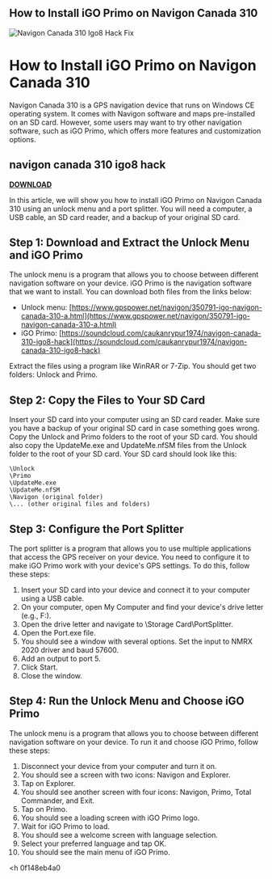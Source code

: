 ## How to Install iGO Primo on Navigon Canada 310

 
![Navigon Canada 310 Igo8 Hack Fix](https://encrypted-tbn3.gstatic.com/images?q=tbn:ANd9GcRq6FlIsfKPNYscoYQ4xN4tyvu5-xVowJRlTa83HeToSZcwSR6w7DhmE_0)

 
# How to Install iGO Primo on Navigon Canada 310
 
Navigon Canada 310 is a GPS navigation device that runs on Windows CE operating system. It comes with Navigon software and maps pre-installed on an SD card. However, some users may want to try other navigation software, such as iGO Primo, which offers more features and customization options.
 
## navigon canada 310 igo8 hack


[**DOWNLOAD**](https://www.google.com/url?q=https%3A%2F%2Fssurll.com%2F2tKGbD&sa=D&sntz=1&usg=AOvVaw3GIg2EpbwujfjXnsi51JVc)

 
In this article, we will show you how to install iGO Primo on Navigon Canada 310 using an unlock menu and a port splitter. You will need a computer, a USB cable, an SD card reader, and a backup of your original SD card.
 
## Step 1: Download and Extract the Unlock Menu and iGO Primo
 
The unlock menu is a program that allows you to choose between different navigation software on your device. iGO Primo is the navigation software that we want to install. You can download both files from the links below:
 
- Unlock menu: [https://www.gpspower.net/navigon/350791-igo-navigon-canada-310-a.html](https://www.gpspower.net/navigon/350791-igo-navigon-canada-310-a.html)
- iGO Primo: [https://soundcloud.com/caukanrypur1974/navigon-canada-310-igo8-hack](https://soundcloud.com/caukanrypur1974/navigon-canada-310-igo8-hack)

Extract the files using a program like WinRAR or 7-Zip. You should get two folders: Unlock and Primo.
 
## Step 2: Copy the Files to Your SD Card
 
Insert your SD card into your computer using an SD card reader. Make sure you have a backup of your original SD card in case something goes wrong. Copy the Unlock and Primo folders to the root of your SD card. You should also copy the UpdateMe.exe and UpdateMe.nfSM files from the Unlock folder to the root of your SD card. Your SD card should look like this:

    \Unlock
    \Primo
    \UpdateMe.exe
    \UpdateMe.nfSM
    \Navigon (original folder)
    \... (other original files and folders)

## Step 3: Configure the Port Splitter
 
The port splitter is a program that allows you to use multiple applications that access the GPS receiver on your device. You need to configure it to make iGO Primo work with your device's GPS settings. To do this, follow these steps:

1. Insert your SD card into your device and connect it to your computer using a USB cable.
2. On your computer, open My Computer and find your device's drive letter (e.g., F:).
3. Open the drive letter and navigate to \Storage Card\PortSplitter\.
4. Open the Port.exe file.
5. You should see a window with several options. Set the input to NMRX 2020 driver and baud 57600.
6. Add an output to port 5.
7. Click Start.
8. Close the window.

## Step 4: Run the Unlock Menu and Choose iGO Primo
 
The unlock menu is a program that allows you to choose between different navigation software on your device. To run it and choose iGO Primo, follow these steps:

1. Disconnect your device from your computer and turn it on.
2. You should see a screen with two icons: Navigon and Explorer.
3. Tap on Explorer.
4. You should see another screen with four icons: Navigon, Primo, Total Commander, and Exit.
5. Tap on Primo.
6. You should see a loading screen with iGO Primo logo.
7. Wait for iGO Primo to load.
8. You should see a welcome screen with language selection.
9. Select your preferred language and tap OK.
10. You should see the main menu of iGO Primo.

 <h 0f148eb4a0
